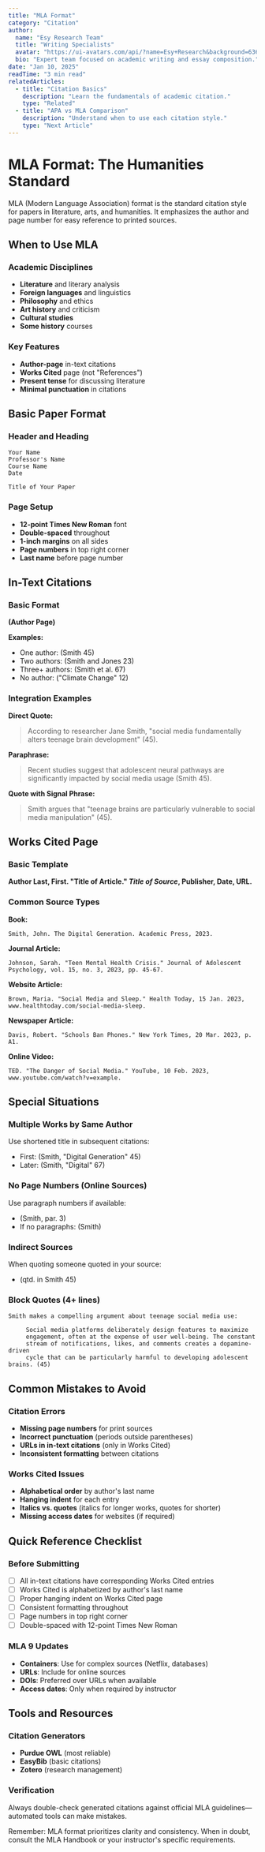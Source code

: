 ```yaml
---
title: "MLA Format"
category: "Citation"
author:
  name: "Esy Research Team"
  title: "Writing Specialists"
  avatar: "https://ui-avatars.com/api/?name=Esy+Research&background=6366f1&color=fff"
  bio: "Expert team focused on academic writing and essay composition."
date: "Jan 10, 2025"
readTime: "3 min read"
relatedArticles:
  - title: "Citation Basics"
    description: "Learn the fundamentals of academic citation."
    type: "Related"
  - title: "APA vs MLA Comparison"
    description: "Understand when to use each citation style."
    type: "Next Article"
---
```


# MLA Format: The Humanities Standard

MLA (Modern Language Association) format is the standard citation style for papers in literature, arts, and humanities. It emphasizes the author and page number for easy reference to printed sources.

## When to Use MLA

### Academic Disciplines
- **Literature** and literary analysis
- **Foreign languages** and linguistics
- **Philosophy** and ethics
- **Art history** and criticism
- **Cultural studies**
- **Some history** courses

### Key Features
- **Author-page** in-text citations
- **Works Cited** page (not "References")
- **Present tense** for discussing literature
- **Minimal punctuation** in citations

## Basic Paper Format

### Header and Heading
```
Your Name
Professor's Name
Course Name
Date

Title of Your Paper
```

### Page Setup
- **12-point Times New Roman** font
- **Double-spaced** throughout
- **1-inch margins** on all sides
- **Page numbers** in top right corner
- **Last name** before page number

## In-Text Citations

### Basic Format
**(Author Page)**

**Examples:**
- One author: (Smith 45)
- Two authors: (Smith and Jones 23)
- Three+ authors: (Smith et al. 67)
- No author: ("Climate Change" 12)

### Integration Examples

**Direct Quote:**
> According to researcher Jane Smith, "social media fundamentally alters teenage brain development" (45).

**Paraphrase:**
> Recent studies suggest that adolescent neural pathways are significantly impacted by social media usage (Smith 45).

**Quote with Signal Phrase:**
> Smith argues that "teenage brains are particularly vulnerable to social media manipulation" (45).

## Works Cited Page

### Basic Template
**Author Last, First. "Title of Article." *Title of Source*, Publisher, Date, URL.**

### Common Source Types

**Book:**
```
Smith, John. The Digital Generation. Academic Press, 2023.
```

**Journal Article:**
```
Johnson, Sarah. "Teen Mental Health Crisis." Journal of Adolescent Psychology, vol. 15, no. 3, 2023, pp. 45-67.
```

**Website Article:**
```
Brown, Maria. "Social Media and Sleep." Health Today, 15 Jan. 2023, www.healthtoday.com/social-media-sleep.
```

**Newspaper Article:**
```
Davis, Robert. "Schools Ban Phones." New York Times, 20 Mar. 2023, p. A1.
```

**Online Video:**
```
TED. "The Danger of Social Media." YouTube, 10 Feb. 2023, www.youtube.com/watch?v=example.
```

## Special Situations

### Multiple Works by Same Author
Use shortened title in subsequent citations:
- First: (Smith, "Digital Generation" 45)
- Later: (Smith, "Digital" 67)

### No Page Numbers (Online Sources)
Use paragraph numbers if available:
- (Smith, par. 3)
- If no paragraphs: (Smith)

### Indirect Sources
When quoting someone quoted in your source:
- (qtd. in Smith 45)

### Block Quotes (4+ lines)
```
Smith makes a compelling argument about teenage social media use:

     Social media platforms deliberately design features to maximize 
     engagement, often at the expense of user well-being. The constant 
     stream of notifications, likes, and comments creates a dopamine-driven 
     cycle that can be particularly harmful to developing adolescent brains. (45)
```

## Common Mistakes to Avoid

### Citation Errors
- **Missing page numbers** for print sources
- **Incorrect punctuation** (periods outside parentheses)
- **URLs in in-text citations** (only in Works Cited)
- **Inconsistent formatting** between citations

### Works Cited Issues
- **Alphabetical order** by author's last name
- **Hanging indent** for each entry
- **Italics vs. quotes** (italics for longer works, quotes for shorter)
- **Missing access dates** for websites (if required)

## Quick Reference Checklist

### Before Submitting
- [ ] All in-text citations have corresponding Works Cited entries
- [ ] Works Cited is alphabetized by author's last name
- [ ] Proper hanging indent on Works Cited page
- [ ] Consistent formatting throughout
- [ ] Page numbers in top right corner
- [ ] Double-spaced with 12-point Times New Roman

### MLA 9 Updates
- **Containers**: Use for complex sources (Netflix, databases)
- **URLs**: Include for online sources
- **DOIs**: Preferred over URLs when available
- **Access dates**: Only when required by instructor

## Tools and Resources

### Citation Generators
- **Purdue OWL** (most reliable)
- **EasyBib** (basic citations)
- **Zotero** (research management)

### Verification
Always double-check generated citations against official MLA guidelines—automated tools can make mistakes.

Remember: MLA format prioritizes clarity and consistency. When in doubt, consult the MLA Handbook or your instructor's specific requirements. 